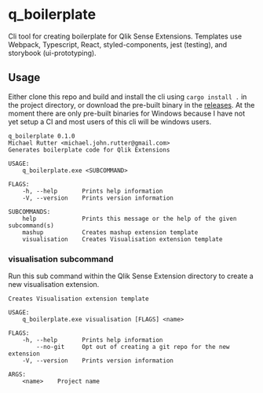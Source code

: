 # q_boilerplate

Cli tool for creating boilerplate for Qlik Sense Extensions. Templates use Webpack, Typescript, React, styled-components, jest (testing), and storybook (ui-prototyping).

## Usage

Either clone this repo and build and install the cli using `cargo install .` in the project directory, or download the pre-built binary in the [releases](https://github.com/m-rutter/q_boilerplate/releases). At the moment there are only pre-built binaries for Windows because I have not yet setup a CI and most users of this cli will be windows users.

```
q_boilerplate 0.1.0
Michael Rutter <michael.john.rutter@gmail.com>
Generates boilerplate code for Qlik Extensions

USAGE:
    q_boilerplate.exe <SUBCOMMAND>

FLAGS:
    -h, --help       Prints help information
    -V, --version    Prints version information

SUBCOMMANDS:
    help             Prints this message or the help of the given subcommand(s)
    mashup           Creates mashup extension template
    visualisation    Creates Visualisation extension template
```

### visualisation subcommand
Run this sub command within the Qlik Sense Extension directory to create a new visualisation extension.

```
Creates Visualisation extension template

USAGE:
    q_boilerplate.exe visualisation [FLAGS] <name>

FLAGS:
    -h, --help       Prints help information
        --no-git     Opt out of creating a git repo for the new extension
    -V, --version    Prints version information

ARGS:
    <name>    Project name
```
